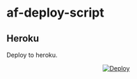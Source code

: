 # af-deploy-script

<!-- ## Railway

[![Deploy on Railway](https://railway.app/button.svg)](https://railway.app/new/template?template=)
<br> -->

## Heroku

Deploy to heroku.
<p align="center">
<a href="https://heroku.com/deploy?template=https://github.com/Robinmaster011/af-deploy-script">
  <img src="https://www.herokucdn.com/deploy/button.svg" alt="Deploy">
</a>
</p>

